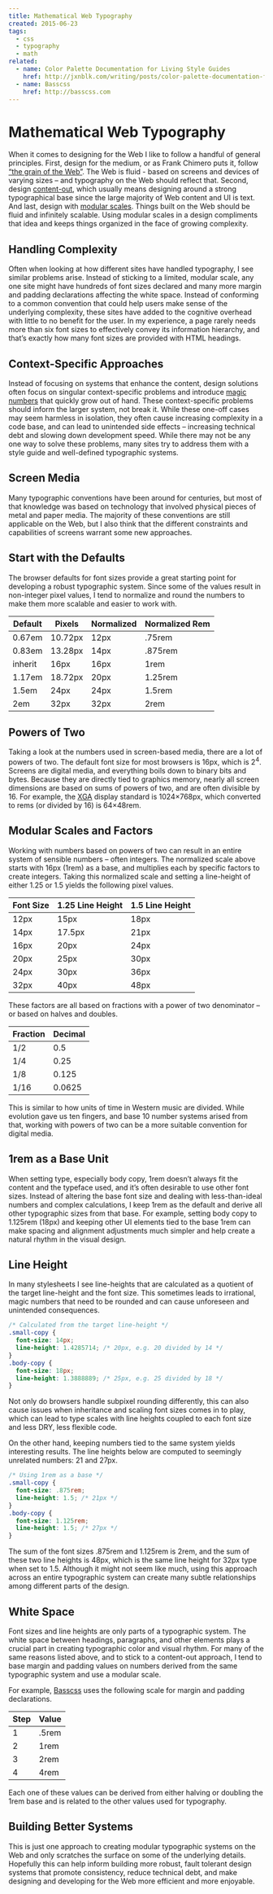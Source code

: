 ```yaml
---
title: Mathematical Web Typography
created: 2015-06-23
tags:
  - css
  - typography
  - math
related:
  - name: Color Palette Documentation for Living Style Guides
    href: http://jxnblk.com/writing/posts/color-palette-documentation-for-living-style-guides/
  - name: Basscss
    href: http://basscss.com
---
```


# Mathematical Web Typography

When it comes to designing for the Web
I like to follow a handful of general principles.
First, design for the medium, or as Frank Chimero puts it,
follow [“the grain of the Web”](http://frankchimero.com/writing/the-webs-grain/).
The Web is fluid - based on screens and devices of varying sizes –
and typography on the Web should reflect that.
Second, design [content-out](http://alistapart.com/article/content-out-layout),
which usually means designing around a strong typographical base since the large majority of Web content and UI is text.
And last, design with [modular scales](http://alistapart.com/article/more-meaningful-typography).
Things built on the Web should be fluid and infinitely scalable.
Using modular scales in a design compliments that idea and keeps things organized in the face of growing complexity.

## Handling Complexity

Often when looking at how different sites have handled typography, I see similar problems arise.
Instead of sticking to a limited, modular scale, any one site might have hundreds of font sizes declared
and many more margin and padding declarations affecting the white space.
Instead of conforming to a common convention that could help users make sense of the underlying complexity,
these sites have added to the cognitive overhead with little to no benefit for the user.
In my experience, a page rarely needs more than six font sizes to effectively convey its information hierarchy,
and that’s exactly how many font sizes are provided with HTML headings.

## Context-Specific Approaches

Instead of focusing on systems that enhance the content,
design solutions often focus on singular context-specific problems and introduce
[magic numbers](https://css-tricks.com/magic-numbers-in-css/) that quickly grow out of hand.
These context-specific problems should inform the larger system, not break it.
While these one-off cases may seem harmless in isolation,
they often cause increasing complexity in a code base, and can lead to unintended side effects –
increasing technical debt and slowing down development speed.
While there may not be any one way to solve these problems,
many sites try to address them with a style guide and well-defined typographic systems.

## Screen Media

Many typographic conventions have been around for centuries,
but most of that knowledge was based on technology that involved physical pieces of metal and paper media.
The majority of these conventions are still applicable on the Web,
but I also think that the different constraints and capabilities of screens warrant some new approaches.

## Start with the Defaults

The browser defaults for font sizes provide a great starting point for developing a robust typographic system.
Since some of the values result in non-integer pixel values,
I tend to normalize and round the numbers to make them more scalable and easier to work with.

Default | Pixels   | Normalized | Normalized Rem
--------|----------|------------|--------
0.67em  | 10.72px  | 12px       | .75rem
0.83em  | 13.28px  | 14px       | .875rem
inherit | 16px     | 16px       | 1rem
1.17em  | 18.72px  | 20px       | 1.25rem
1.5em   | 24px     | 24px       | 1.5rem
2em     | 32px     | 32px       | 2rem

## Powers of Two

Taking a look at the numbers used in screen-based media, there are a lot of powers of two.
The default font size for most browsers is 16px, which is 2<sup>4</sup>.
Screens are digital media, and everything boils down to binary bits and bytes.
Because they are directly tied to graphics memory,
nearly all screen dimensions are based on sums of powers of two, and are often divisible by 16.
For example, the [XGA](https://en.wikipedia.org/wiki/Graphics_display_resolution#XGA_.281024.C3.97768.29)
display standard is 1024&times;768px, which converted to rems (or divided by 16) is 64&times;48rem.

## Modular Scales and Factors

Working with numbers based on powers of two can result in an entire system of sensible numbers – often integers.
The normalized scale above starts with 16px (1rem) as a base, and multiplies each by specific factors to create integers.
Taking this normalized scale and setting a line-height of either 1.25 or 1.5 yields the following pixel values.

Font Size | 1.25 Line Height | 1.5 Line Height
----------|------------------|----------------
12px      | 15px             | 18px
14px      | 17.5px           | 21px
16px      | 20px             | 24px
20px      | 25px             | 30px
24px      | 30px             | 36px
32px      | 40px             | 48px

These factors are all based on fractions with a power of two denominator – or based on halves and doubles.

Fraction | Decimal
---------|--------
1/2      | 0.5
1/4      | 0.25
1/8      | 0.125
1/16     | 0.0625

This is similar to how units of time in Western music are divided.
While evolution gave us ten fingers, and base 10 number systems arised from that,
working with powers of two can be a more suitable convention for digital media.

## 1rem as a Base Unit

When setting type, especially body copy, 1rem doesn’t always fit the content and the typeface used,
and it’s often desirable to use other font sizes.
Instead of altering the base font size and dealing with less-than-ideal numbers and complex calculations,
I keep 1rem as the default and derive all other typographic sizes from that base.
For example, setting body copy to 1.125rem (18px) and keeping other UI elements tied to the base 1rem
can make spacing and alignment adjustments much simpler and help create a natural rhythm in the visual design.

## Line Height

In many stylesheets I see line-heights that are calculated as a quotient of the target line-height and the font size.
This sometimes leads to irrational, magic numbers that need to be rounded and can cause unforeseen and unintended consequences.

```css
/* Calculated from the target line-height */
.small-copy {
  font-size: 14px;
  line-height: 1.4285714; /* 20px, e.g. 20 divided by 14 */
}
.body-copy {
  font-size: 18px;
  line-height: 1.3888889; /* 25px, e.g. 25 divided by 18 */
}
```

Not only do browsers handle subpixel rounding differently,
this can also cause issues when inheritance and scaling font sizes comes in to play,
which can lead to type scales with line heights coupled to each font size
and less DRY, less flexible code.

On the other hand, keeping numbers tied to the same system yields interesting results.
The line heights below are computed to seemingly unrelated numbers: 21 and 27px.

```css
/* Using 1rem as a base */
.small-copy {
  font-size: .875rem;
  line-height: 1.5; /* 21px */
}
.body-copy {
  font-size: 1.125rem;
  line-height: 1.5; /* 27px */
}
```

The sum of the font sizes .875rem and 1.125rem is 2rem,
and the sum of these two line heights is 48px,
which is the same line height for 32px type when set to 1.5.
Although it might not seem like much,
using this approach across an entire typographic system
can create many subtle relationships among different parts of the design.

## White Space

Font sizes and line heights are only parts of a typographic system.
The white space between headings, paragraphs, and other elements plays a crucial part
in creating typographic color and visual rhythm.
For many of the same reasons listed above, and to stick to a content-out approach,
I tend to base margin and padding values on numbers derived from the same typographic system
and use a modular scale.

For example, [Basscss](http://basscss.com) uses the following scale for margin and padding declarations.

Step | Value
-----|------
1    | .5rem
2    | 1rem
3    | 2rem
4    | 4rem

Each one of these values can be derived from either halving or doubling the 1rem base
and is related to the other values used for typography.

## Building Better Systems

This is just one approach to creating modular typographic systems on the Web
and only scratches the surface on some of the underlying details.
Hopefully this can help inform building more robust,
fault tolerant design systems that
promote consistency, reduce technical debt,
and make designing and developing for the Web more efficient and more enjoyable.



